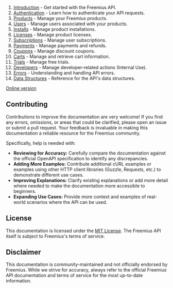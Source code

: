 1. [Introduction](001.Introduction.md) - Get started with the Freemius API.
2. [Authentication](002.Authentication.md) - Learn how to authenticate your API requests.
3. [Products](003.Products.md) - Manage your Freemius products.
4. [Users](004.Users.md) - Manage users associated with your products.
5. [Installs](005.Installs.md) - Manage product installations.
6. [Licenses](006.Licenses.md) - Manage product licenses.
7. [Subscriptions](007.Subscriptions.md) - Manage user subscriptions.
8. [Payments](008.Payments.md) - Manage payments and refunds.
9. [Coupons](009.Coupons.md) - Manage discount coupons.
10. [Carts](010.Carts.md) - Manage and retrieve cart information.
11. [Trials](011.Trials.md) - Manage free trials.
12. [Developers](012.Developers.md) - Manage developer-related actions (Internal Use).
13. [Errors](013.Errors.md) - Understanding and handling API errors.
14. [Data Structures](014.DataStructures.md) - Reference for the API's data structures.

[Online version](https://skpassegna.gitbook.io/freemius-unofficial-api-documentation) 

## Contributing

Contributions to improve the documentation are very welcome!  If you find any errors, omissions, or areas that could be clarified, please open an issue or submit a pull request.  Your feedback is invaluable in making this documentation a reliable resource for the Freemius community.

Specifically, help is needed with:

* **Reviewing for Accuracy:**  Carefully compare the documentation against the official OpenAPI specification to identify any discrepancies.
* **Adding More Examples:**  Contribute additional cURL examples or examples using other HTTP client libraries (Guzzle, Requests, etc.) to demonstrate different use cases.
* **Improving Explanations:**  Clarify existing explanations or add more detail where needed to make the documentation more accessible to beginners.
* **Expanding Use Cases:**  Provide more context and examples of real-world scenarios where the API can be used.

## License

This documentation is licensed under the [MIT License](LICENSE).  The Freemius API itself is subject to Freemius's terms of service.


## Disclaimer

This documentation is community-maintained and not officially endorsed by Freemius.  While we strive for accuracy, always refer to the official Freemius API documentation and terms of service for the most up-to-date information.